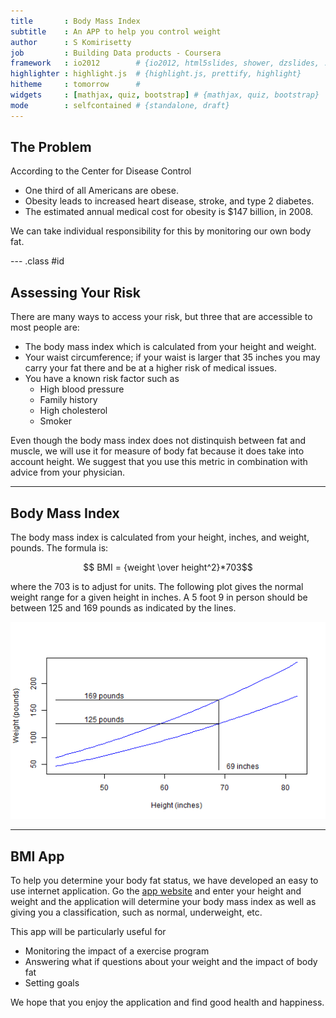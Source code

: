 ```yaml
---
title       : Body Mass Index
subtitle    : An APP to help you control weight
author      : S Komirisetty
job         : Building Data products - Coursera
framework   : io2012        # {io2012, html5slides, shower, dzslides, ...}
highlighter : highlight.js  # {highlight.js, prettify, highlight}
hitheme     : tomorrow      # 
widgets     : [mathjax, quiz, bootstrap] # {mathjax, quiz, bootstrap}
mode        : selfcontained # {standalone, draft}
---
```


## The Problem

According to the Center for Disease Control

* One third of all Americans are obese.
* Obesity leads to increased heart disease, stroke, and type 2 diabetes.
* The estimated annual medical cost for obesity is $147 billion, in 2008.

We can take individual responsibility for this by monitoring our own body fat.

--- .class #id 

## Assessing Your Risk

There are many ways to access your risk, but three that are accessible to most people are:

* The body mass index which is calculated from your height and weight.
* Your waist circumference; if your waist is larger that 35 inches you may carry your fat there and be at a higher risk of medical issues.
* You have a known risk factor such as
  * High blood pressure
  * Family history
  * High cholesterol
  * Smoker  
  
Even though the body mass index does not distinquish between fat and muscle, we will use it for measure of body fat because it does take into account height.  We suggest that you use this metric in combination with advice from your physician.

---  


## Body Mass Index

The body mass index is calculated from your height, inches, and weight, pounds.  The formula is:

$$ BMI = {weight \over height^2}*703$$

where the 703 is to adjust for units.  The following plot gives the normal weight range for a given height in inches.  A 5 foot 9 in person should be between 125 and 169 pounds as indicated by the lines.  

![plot of chunk unnamed-chunk-1](assets/fig/unnamed-chunk-1.png) 


    


---

## BMI App

To help you determine your body fat status, we have developed an easy to use internet application.  Go the [app website](https://bawcos.shinyapps.io/BMI_Calculator/) and enter your height and weight and the application will determine your body mass index as well as giving you a classification, such as normal, underweight, etc.  

This app will be particularly useful for
* Monitoring the impact of a exercise program
* Answering what if questions about your weight and the impact of body fat
* Setting goals  

We hope that you enjoy the application and find good health and happiness. 

